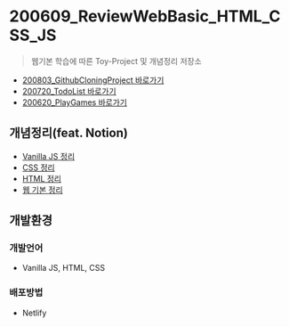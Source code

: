 # 200609_ReviewWebBasic_HTML_CSS_JS
> 웹기본 학습에 따른 Toy-Project 및 개념정리 저장소
* [200803_GithubCloningProject 바로가기](#)
* [200720_TodoList 바로가기](#)
* [200620_PlayGames 바로가기](https://playgames.netlify.app/)

## 개념정리(feat. Notion)
* [Vanilla JS 정리](https://www.notion.so/Vanilla-JS-01cf36d73b7d47dcba002b9e06168b41)
* [CSS 정리](https://www.notion.so/CSS-98e7337bfef64930bee03255490892ed)
* [HTML 정리](https://www.notion.so/HTML-2c5f7ca374634f6c96d1ed288a18a48f)
* [웹 기본 정리](https://www.notion.so/06a0689343ae43759c0c37dd3d3b9817)

## 개발환경
### 개발언어
* Vanilla JS, HTML, CSS
### 배포방법
* Netlify

